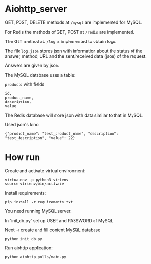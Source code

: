 **Aiohttp_server**
===

GET, POST, DELETE methods at `/mysql` are implemented for MySQL.

For Redis the methods of GET, POST at `/redis` are implemented.

The GET method at: `/log` is implemented to obtain logs.

The file `log.json` stores json with information about the status of the answer, method, URL 
and the sent/received data (json) of the request.

Answers are given by json.

The MySQL database uses a table: 

`products` with fields 
    
    id, 
    product_name, 
    description, 
    value

The Redis database will store json with data similar to that in MySQL. 

Used json's kind:
```
{"product_name": "test_product_name", "description": "test_description", "value": 22}
```

**How run**
===

Create and activate virtual environment:

```
virtualenv -p python3 virtenv
source virtenv/bin/activate
```

Install requirements:

```
pip install -r requirements.txt
```

You need running MySQL server. 

In 'init_db.py' set up USER and PASSWORD of MySQL

Next -> create and fill content MySQL database

```
python init_db.py
```

Run aiohttp application:

```
python aiohttp_polls/main.py
```
